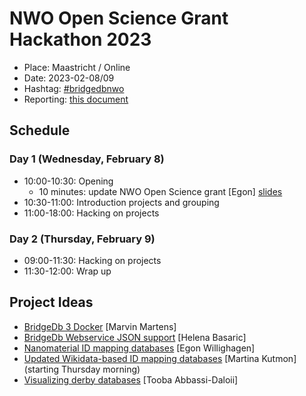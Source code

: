 # NWO Open Science Grant Hackathon 2023

* Place: Maastricht / Online
* Date: 2023-02-08/09
* Hashtag: [#bridgedbnwo](https://hashtags-hub.toolforge.org/bridgedbnwo)
* Reporting: [this document](https://docs.google.com/document/d/1hwq2nulfIQWgkZWFGVe-mkxGPbq7PV0KMrNhbwqIqWU/edit#)

## Schedule

### Day 1 (Wednesday, February 8)

* 10:00-10:30: Opening
    * 10 minutes: update NWO Open Science grant [Egon] [slides](https://doi.org/10.5281/zenodo.7619942)
* 10:30-11:00: Introduction projects and grouping
* 11:00-18:00: Hacking on projects

### Day 2 (Thursday, February 9)

* 09:00-11:30: Hacking on projects
* 11:30-12:00: Wrap up

## Project Ideas

* [BridgeDb 3 Docker](https://github.com/bridgedb/nwo-hackathon-2023/issues/1) [Marvin Martens]
* [BridgeDb Webservice JSON support](https://github.com/bridgedb/nwo-hackathon-2023/issues/2) [Helena Basaric]
* [Nanomaterial ID mapping databases](https://github.com/bridgedb/nwo-hackathon-2023/issues/3) [Egon Willighagen]
* [Updated Wikidata-based ID mapping databases](https://github.com/bridgedb/nwo-hackathon-2023/issues/4) [Martina Kutmon] (starting Thursday morning)
* [Visualizing derby databases](https://github.com/bridgedb/nwo-hackathon-2023/issues/5) [Tooba Abbassi-Daloii]
